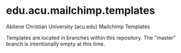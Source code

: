 edu.acu.mailchimp.templates
===========================

Abilene Christian University (acu.edu) Mailchimp Templates

Templates are located in branches within this repository. The "master" branch is intentionally empty at this time.